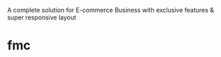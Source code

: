 A complete solution for E-commerce Business with exclusive features & super responsive layout
# fmc
